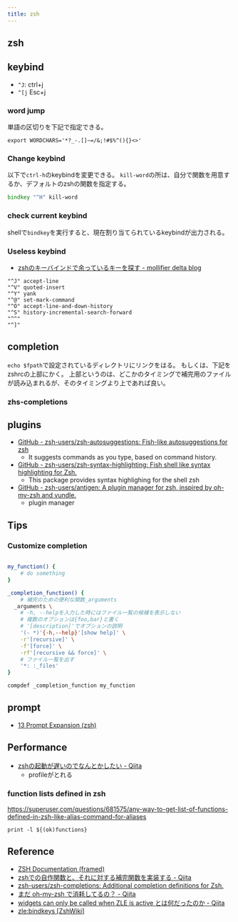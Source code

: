 ```yaml
---
title: zsh
---
```


## zsh

## keybind
* `^J`: ctrl+j
* `^[j` Esc+j

### word jump
単語の区切りを下記で指定できる。

```
export WORDCHARS='*?_-.[]~=/&;!#$%^(){}<>'
```

### Change keybind
以下で`ctrl-h`のkeybindを変更できる。
`kill-word`の所は、自分で関数を用意するか、デフォルトのzshの関数を指定する。

```zsh
bindkey "^H" kill-word
```

### check current keybind
shellで`bindkey`を実行すると、現在割り当てられているkeybindが出力される。

### Useless keybind
* [zshのキーバインドで余っているキーを探す - mollifier delta blog](http://mollifier.hatenablog.com/entry/20081213/1229148947)

```
"^J" accept-line
"^V" quoted-insert
"^Y" yank
"^@" set-mark-command
"^O" accept-line-and-down-history
"^S" history-incremental-search-forward
"^^"
"^]"
```

## completion
`echo $fpath`で設定されているディレクトリにリンクをはる。
もしくは、下記をzshrcの上部にかく。
上部というのは、どこかのタイミングで補完用のファイルが読み込まれるが、そのタイミングより上であれば良い。


### zhs-completions

## plugins
* [GitHub - zsh-users/zsh-autosuggestions: Fish-like autosuggestions for zsh](https://github.com/zsh-users/zsh-autosuggestions)
    * It suggests commands as you type, based on command history.
* [GitHub - zsh-users/zsh-syntax-highlighting: Fish shell like syntax highlighting for Zsh.](https://github.com/zsh-users/zsh-syntax-highlighting)
    * This package provides syntax highlighing for the shell zsh
* [GitHub - zsh-users/antigen: A plugin manager for zsh, inspired by oh-my-zsh and vundle.](https://github.com/zsh-users/antigen)
    * plugin manager


## Tips

### Customize completion

```zsh
```

```zsh
my_function() {
    # do something
}

_completion_function() {
    # 補完のための便利な関数_arguments
  _arguments \
    # -h, --helpを入力した時にはファイル一覧の候補を表示しない
    # 複数のオプションは{foo,bar}と書く
    # '[description]'でオプションの説明
    '(- *)'{-h,--help}'[show help]' \
    -r'[recursive]' \
    -f'[force]' \
    -rf'[recursive && force]' \
    # ファイル一覧を出す
    '*: :_files'
}

compdef _completion_function my_function
```

## prompt
* [13 Prompt Expansion (zsh)](http://zsh.sourceforge.net/Doc/Release/Prompt-Expansion.html)

## Performance
* [zshの起動が遅いのでなんとかしたい - Qiita](https://qiita.com/vintersnow/items/7343b9bf60ea468a4180)
    * profileがとれる

### function lists defined in zsh
https://superuser.com/questions/681575/any-way-to-get-list-of-functions-defined-in-zsh-like-alias-command-for-aliases

```
print -l ${(ok)functions}
```

## Reference
* [ZSH Documentation (framed)](http://zsh.sourceforge.net/Doc/Release/index-frame.html)
* [zshでの自作関数と、それに対する補完関数を実装する - Qiita](http://qiita.com/petitviolet/items/b1e8b5139169dd530919)
* [zsh-users/zsh-completions: Additional completion definitions for Zsh.](https://github.com/zsh-users/zsh-completions)
* [まだ oh-my-zsh で消耗してるの？ - Qiita](http://qiita.com/b4b4r07/items/875235f6122a6d779306)
* [widgets can only be called when ZLE is active とは何だったのか - Qiita](https://qiita.com/udzura/items/3f120b5e4733fe85078d)
* [zle:bindkeys [ZshWiki]](http://zshwiki.org/home/zle/bindkeys)
